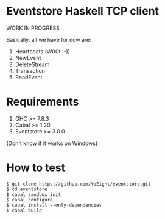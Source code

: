 Eventstore Haskell TCP client
=============================

WORK IN PROGRESS

Basically, all we have for now are:

  1. Heartbeats (W00t :-))
  2. NewEvent
  3. DeleteStream
  4. Transaction
  5. ReadEvent

Requirements
============
  1. GHC        >= 7.8.3
  2. Cabal      >= 1.20
  3. Eventstore >= 3.0.0

(Don't know if it works on Windows)

How to test
===========

```
$ git clone https://github.com/YoEight/eventstore.git
$ cd eventstore
$ cabal sandbox init
$ cabal configure
$ cabal install --only-dependencies
$ cabal build
```